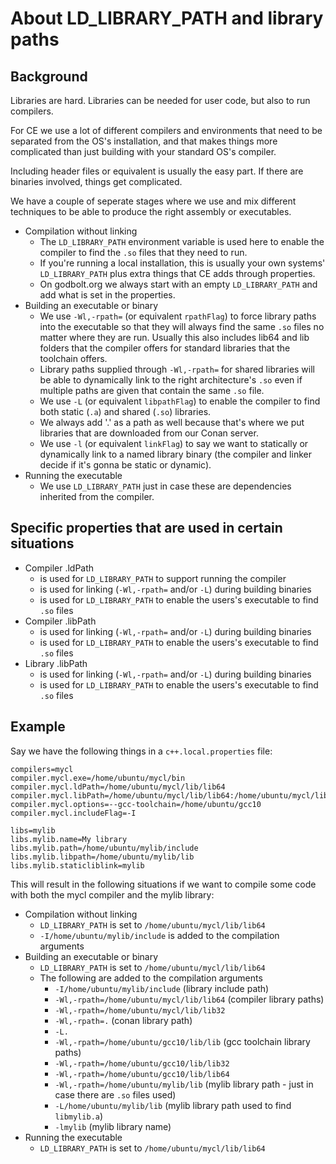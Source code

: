 # About LD_LIBRARY_PATH and library paths

## Background

Libraries are hard. Libraries can be needed for user code, but also to run compilers.

For CE we use a lot of different compilers and environments that need to be separated from the OS's installation, and that makes things more complicated than just building with your standard OS's compiler.

Including header files or equivalent is usually the easy part. If there are binaries involved, things get complicated.

We have a couple of seperate stages where we use and mix different techniques to be able to produce the right assembly or executables.

* Compilation without linking
  * The `LD_LIBRARY_PATH` environment variable is used here to enable the compiler to find the `.so` files that they need to run.
  * If you're running a local installation, this is usually your own systems' `LD_LIBRARY_PATH` plus extra things that CE adds through properties.
  * On godbolt.org we always start with an empty `LD_LIBRARY_PATH` and add what is set in the properties.
* Building an executable or binary
  * We use `-Wl,-rpath=` (or equivalent `rpathFlag`) to force library paths into the executable so that they will always find the same `.so` files no matter where they are run. Usually this also includes lib64 and lib folders that the compiler offers for standard libraries that the toolchain offers.
  * Library paths supplied through `-Wl,-rpath=` for shared libraries will be able to dynamically link to the right architecture's `.so` even if multiple paths are given that contain the same `.so` file.
  * We use `-L` (or equivalent `libpathFlag`) to enable the compiler to find both static (`.a`) and shared (`.so`) libraries.
  * We always add '.' as a path as well because that's where we put libraries that are downloaded from our Conan server.
  * We use `-l` (or equivalent `linkFlag`) to say we want to statically or dynamically link to a named library binary (the compiler and linker decide if it's gonna be static or dynamic).
* Running the executable
  * We use `LD_LIBRARY_PATH` just in case these are dependencies inherited from the compiler.


## Specific properties that are used in certain situations

* Compiler .ldPath
  * is used for `LD_LIBRARY_PATH` to support running the compiler
  * is used for linking (`-Wl,-rpath=` and/or `-L`) during building binaries
  * is used for `LD_LIBRARY_PATH` to enable the users's executable to find `.so` files
* Compiler .libPath
  * is used for linking (`-Wl,-rpath=` and/or `-L`) during building binaries
  * is used for `LD_LIBRARY_PATH` to enable the users's executable to find `.so` files
* Library .libPath
  * is used for linking (`-Wl,-rpath=` and/or `-L`) during building binaries
  * is used for `LD_LIBRARY_PATH` to enable the users's executable to find `.so` files


## Example

Say we have the following things in a `c++.local.properties` file:

```
compilers=mycl
compiler.mycl.exe=/home/ubuntu/mycl/bin
compiler.mycl.ldPath=/home/ubuntu/mycl/lib/lib64
compiler.mycl.libPath=/home/ubuntu/mycl/lib/lib64:/home/ubuntu/mycl/lib/lib32
compiler.mycl.options=--gcc-toolchain=/home/ubuntu/gcc10
compiler.mycl.includeFlag=-I

libs=mylib
libs.mylib.name=My library
libs.mylib.path=/home/ubuntu/mylib/include
libs.mylib.libpath=/home/ubuntu/mylib/lib
libs.mylib.staticliblink=mylib
```

This will result in the following situations if we want to compile some code with both the mycl compiler and the mylib library:

* Compilation without linking
  * `LD_LIBRARY_PATH` is set to `/home/ubuntu/mycl/lib/lib64`
  * `-I/home/ubuntu/mylib/include` is added to the compilation arguments
* Building an executable or binary
  * `LD_LIBRARY_PATH` is set to `/home/ubuntu/mycl/lib/lib64`
  * The following are added to the compilation arguments
    * `-I/home/ubuntu/mylib/include` (library include path)
    * `-Wl,-rpath=/home/ubuntu/mycl/lib/lib64` (compiler library paths)
    * `-Wl,-rpath=/home/ubuntu/mycl/lib/lib32`
    * `-Wl,-rpath=.` (conan library path)
    * `-L.`
    * `-Wl,-rpath=/home/ubuntu/gcc10/lib/lib` (gcc toolchain library paths)
    * `-Wl,-rpath=/home/ubuntu/gcc10/lib/lib32`
    * `-Wl,-rpath=/home/ubuntu/gcc10/lib/lib64`
    * `-Wl,-rpath=/home/ubuntu/mylib/lib` (mylib library path - just in case there are `.so` files used)
    * `-L/home/ubuntu/mylib/lib` (mylib library path used to find `libmylib.a`)
    * `-lmylib` (mylib library name)
* Running the executable
  * `LD_LIBRARY_PATH` is set to `/home/ubuntu/mycl/lib/lib64`
